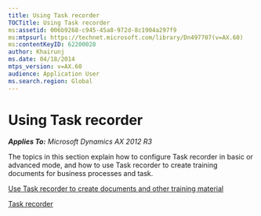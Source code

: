 ```yaml
---
title: Using Task recorder
TOCTitle: Using Task recorder
ms:assetid: 006b9268-c945-45a8-972d-8c1904a297f9
ms:mtpsurl: https://technet.microsoft.com/library/Dn497707(v=AX.60)
ms:contentKeyID: 62200028
author: Khairunj
ms.date: 04/18/2014
mtps_version: v=AX.60
audience: Application User
ms.search.region: Global
---
```


# Using Task recorder 


_**Applies To:** Microsoft Dynamics AX 2012 R3_

The topics in this section explain how to configure Task recorder in basic or advanced mode, and how to use Task recorder to create training documents for business processes and task.

[Use Task recorder to create documents and other training material](use-task-recorder-to-create-documents-and-other-training-material.md)

[Task recorder](task-recorder.md)

  


